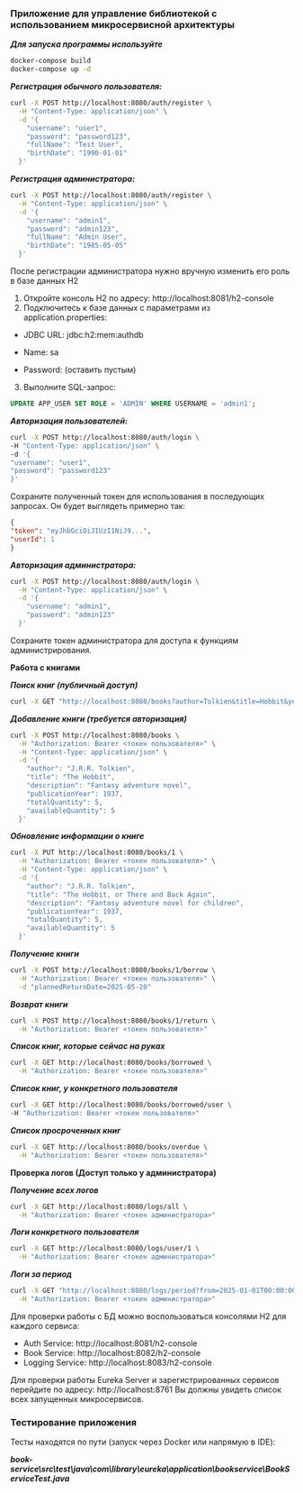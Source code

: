 ### **Приложение для управление библиотекой с использованием микросервисной архитектуры**

***Для запуска программы используйте***
```bash 
docker-compose build
docker-compose up -d
```

***Регистрация обычного пользователя:***
```bash
curl -X POST http://localhost:8080/auth/register \
  -H "Content-Type: application/json" \
  -d '{
    "username": "user1",
    "password": "password123",
    "fullName": "Test User",
    "birthDate": "1990-01-01"
  }'
  ```
***Регистрация администратора:***
```bash
curl -X POST http://localhost:8080/auth/register \
  -H "Content-Type: application/json" \
  -d '{
    "username": "admin1",
    "password": "admin123",
    "fullName": "Admin User",
    "birthDate": "1985-05-05"
  }'
  ```
После регистрации администратора нужно вручную изменить его роль в базе данных H2
1. Откройте консоль H2 по адресу: http://localhost:8081/h2-console
2. Подключитесь к базе данных с параметрами из application.properties:

* JDBC URL: jdbc:h2:mem:authdb

* Name: sa

* Password: 
(оставить пустым)

3. Выполните SQL-запрос:
```SQL 
UPDATE APP_USER SET ROLE = 'ADMIN' WHERE USERNAME = 'admin1';
```

***Авторизация пользователей:***
```bash
curl -X POST http://localhost:8080/auth/login \
-H "Content-Type: application/json" \
-d '{
"username": "user1",
"password": "password123"
}'
```
Сохраните полученный токен для использования в последующих запросах. Он будет выглядеть примерно так:
```json
{
"token": "eyJhbGciOiJIUzI1NiJ9...",
"userId": 1
}
```
***Авторизация администратора:***
```bash
curl -X POST http://localhost:8080/auth/login \
  -H "Content-Type: application/json" \
  -d '{
    "username": "admin1",
    "password": "admin123"
  }'
```
Сохраните токен администратора для доступа к функциям администрирования.

**Работа с книгами**

***Поиск книг (публичный доступ)***
```bash
curl -X GET "http://localhost:8080/books?author=Tolkien&title=Hobbit&year=1937"
```
***Добавление книги (требуется авторизация)***
```bash
curl -X POST http://localhost:8080/books \
  -H "Authorization: Bearer <токен пользователя>" \
  -H "Content-Type: application/json" \
  -d '{
    "author": "J.R.R. Tolkien",
    "title": "The Hobbit",
    "description": "Fantasy adventure novel",
    "publicationYear": 1937,
    "totalQuantity": 5,
    "availableQuantity": 5
  }'
```
***Обновление информации о книге***
```bash
curl -X PUT http://localhost:8080/books/1 \
  -H "Authorization: Bearer <токен пользователя>" \
  -H "Content-Type: application/json" \
  -d '{
    "author": "J.R.R. Tolkien",
    "title": "The Hobbit, or There and Back Again",
    "description": "Fantasy adventure novel for children",
    "publicationYear": 1937,
    "totalQuantity": 5,
    "availableQuantity": 5
  }'
```
***Получение книги***
```bash
curl -X POST http://localhost:8080/books/1/borrow \
  -H "Authorization: Bearer <токен пользователя>" \
  -d "plannedReturnDate=2025-05-20"
  ```
***Возврат книги***
```bash
curl -X POST http://localhost:8080/books/1/return \
  -H "Authorization: Bearer <токен пользователя>"
```

***Список книг, которые сейчас на руках***
```bash
curl -X GET http://localhost:8080/books/borrowed \
  -H "Authorization: Bearer <токен пользователя>"
```

***Список книг, у конкретного пользователя***
```bash
curl -X GET http://localhost:8080/books/borrowed/user \
-H "Authorization: Bearer <токен пользователя>"
```

***Список просроченных книг***
```bash
curl -X GET http://localhost:8080/books/overdue \
  -H "Authorization: Bearer <токен пользователя>"
```
**Проверка логов (Доступ только у администратора)**

***Получение всех логов***
```bash
curl -X GET http://localhost:8080/logs/all \
  -H "Authorization: Bearer <токен администратора>"
```
***Логи конкретного пользователя***
```bash
curl -X GET http://localhost:8080/logs/user/1 \
  -H "Authorization: Bearer <токен администратора>"
```
***Логи за период***
```bash
curl -X GET "http://localhost:8080/logs/period?from=2025-01-01T00:00:00&to=2025-12-31T23:59:59" \
  -H "Authorization: Bearer <токен администратора>"
```


Для проверки работы с БД можно воспользоваться консолями H2 для каждого сервиса:

* Auth Service: http://localhost:8081/h2-console
* Book Service: http://localhost:8082/h2-console
* Logging Service: http://localhost:8083/h2-console

Для проверки работы Eureka Server и зарегистрированных сервисов перейдите по адресу:
http://localhost:8761
Вы должны увидеть список всех запущенных микросервисов.

### Тестирование приложения

Тесты находятся по пути (запуск через Docker или напрямую в IDE):

***book-service\src\test\java\com\library\eureka\application\bookservice\BookServiceTest.java***

